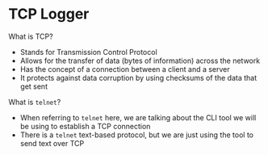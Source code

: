 # TCP Logger

What is TCP?

- Stands for Transmission Control Protocol
- Allows for the transfer of data (bytes of information) across the network
- Has the concept of a connection between a client and a server
- It protects against data corruption by using checksums of the data that get sent

What is `telnet`?

- When referring to `telnet` here, we are talking about the CLI tool we will be using to establish a TCP connection
- There is a `telnet` text-based protocol, but we are just using the tool to send text over TCP

